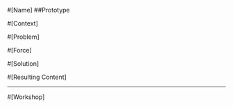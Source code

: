 #[Name]
##Prototype

#[Context]

#[Problem]

#[Force]

#[Solution]

#[Resulting Content]

***
#[Workshop]

